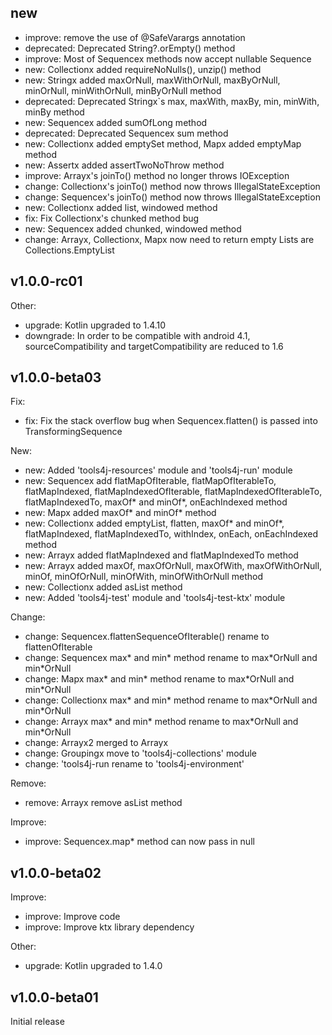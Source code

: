## new
* improve: remove the use of @SafeVarargs annotation
* deprecated: Deprecated String?.orEmpty() method
* improve: Most of Sequencex methods now accept nullable Sequence
* new: Collectionx added requireNoNulls(), unzip() method
* new: Stringx added maxOrNull, maxWithOrNull, maxByOrNull, minOrNull, minWithOrNull, minByOrNull method
* deprecated: Deprecated Stringx`s max, maxWith, maxBy, min, minWith, minBy method
* new: Sequencex added sumOfLong method
* deprecated: Deprecated Sequencex sum method
* new: Collectionx added emptySet method, Mapx added emptyMap method
* new: Assertx added assertTwoNoThrow method
* improve: Arrayx's joinTo() method no longer throws IOException
* change: Collectionx's joinTo() method now throws IllegalStateException
* change: Sequencex's joinTo() method now throws IllegalStateException
* new: Collectionx added list, windowed method
* fix: Fix Collectionx's chunked method bug
* new: Sequencex added chunked, windowed method
* change: Arrayx, Collectionx, Mapx now need to return empty Lists are Collections.EmptyList


## v1.0.0-rc01

Other:
* upgrade: Kotlin upgraded to 1.4.10
* downgrade: In order to be compatible with android 4.1, sourceCompatibility and targetCompatibility are reduced to 1.6


## v1.0.0-beta03

Fix:
* fix: Fix the stack overflow bug when Sequencex.flatten() is passed into TransformingSequence

New: 
* new: Added 'tools4j-resources' module and 'tools4j-run' module
* new: Sequencex add flatMapOfIterable, flatMapOfIterableTo, flatMapIndexed, flatMapIndexedOfIterable, flatMapIndexedOfIterableTo, flatMapIndexedTo, maxOf\* and minOf\*, onEachIndexed method
* new: Mapx added maxOf\* and minOf\* method
* new: Collectionx added emptyList, flatten, maxOf\* and minOf\*, flatMapIndexed, flatMapIndexedTo, withIndex, onEach, onEachIndexed method
* new: Arrayx added flatMapIndexed and flatMapIndexedTo method
* new: Arrayx added maxOf, maxOfOrNull, maxOfWith, maxOfWithOrNull, minOf, minOfOrNull, minOfWith, minOfWithOrNull method
* new: Collectionx added asList method
* new: Added 'tools4j-test' module and 'tools4j-test-ktx' module

Change: 
* change: Sequencex.flattenSequenceOfIterable() rename to flattenOfIterable
* change: Sequencex max\* and min\* method rename to max\*OrNull and min\*OrNull
* change: Mapx max\* and min\* method rename to max\*OrNull and min\*OrNull
* change: Collectionx max\* and min\* method rename to max\*OrNull and min\*OrNull
* change: Arrayx max\* and min\* method rename to max\*OrNull and min\*OrNull
* change: Arrayx2 merged to Arrayx
* change: Groupingx move to 'tools4j-collections' module
* change: 'tools4j-run rename to 'tools4j-environment'

Remove:
* remove: Arrayx remove asList method

Improve:
* improve: Sequencex.map\* method can now pass in null

## v1.0.0-beta02

Improve:
* improve: Improve code
* improve: Improve ktx library dependency

Other:
* upgrade: Kotlin upgraded to 1.4.0

## v1.0.0-beta01
Initial release